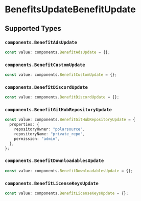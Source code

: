 # BenefitsUpdateBenefitUpdate


## Supported Types

### `components.BenefitAdsUpdate`

```typescript
const value: components.BenefitAdsUpdate = {};
```

### `components.BenefitCustomUpdate`

```typescript
const value: components.BenefitCustomUpdate = {};
```

### `components.BenefitDiscordUpdate`

```typescript
const value: components.BenefitDiscordUpdate = {};
```

### `components.BenefitGitHubRepositoryUpdate`

```typescript
const value: components.BenefitGitHubRepositoryUpdate = {
  properties: {
    repositoryOwner: "polarsource",
    repositoryName: "private_repo",
    permission: "admin",
  },
};
```

### `components.BenefitDownloadablesUpdate`

```typescript
const value: components.BenefitDownloadablesUpdate = {};
```

### `components.BenefitLicenseKeysUpdate`

```typescript
const value: components.BenefitLicenseKeysUpdate = {};
```


